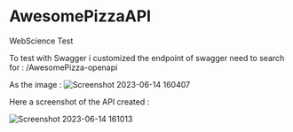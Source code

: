 # AwesomePizzaAPI
WebScience Test

To test with Swagger  i customized the endpoint of swagger need to search for : /AwesomePizza-openapi

As the image :
![Screenshot 2023-06-14 160407](https://github.com/Vegetam/AwesomePizzaAPI/assets/3587842/10a6f1fb-9137-45ac-b03f-8240d642a639)

Here a screenshot of the API created :

![Screenshot 2023-06-14 161013](https://github.com/Vegetam/AwesomePizzaAPI/assets/3587842/1fb2d218-c004-4276-a154-63202d6ed0d3)

